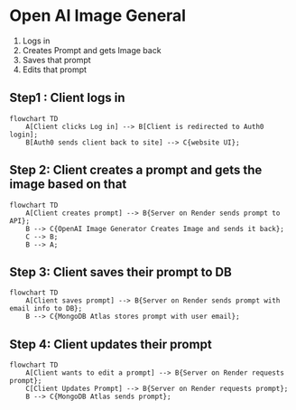 # Open AI Image General
1. Logs in
2. Creates Prompt and gets Image back
3. Saves that prompt 
4. Edits that prompt
## Step1 : Client logs in
```mermaid
flowchart TD
    A[Client clicks Log in] --> B[Client is redirected to Auth0 login];
    B[Auth0 sends client back to site] --> C{website UI};
```
## Step 2: Client creates a prompt and gets the image based on that
```mermaid
flowchart TD
    A[Client creates prompt] --> B{Server on Render sends prompt to API};
    B --> C{OpenAI Image Generator Creates Image and sends it back};
    C --> B;
    B --> A;
```
## Step 3: Client saves their prompt to DB
```mermaid
flowchart TD
    A[Client saves prompt] --> B{Server on Render sends prompt with email info to DB};
    B --> C{MongoDB Atlas stores prompt with user email};
```
## Step 4: Client updates their prompt
```mermaid
flowchart TD
    A[Client wants to edit a prompt] --> B{Server on Render requests prompt};
    C[Client Updates Prompt] --> B{Server on Render requests prompt};
    B --> C{MongoDB Atlas sends prompt};
```
